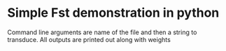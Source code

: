 # Simple Fst demonstration in python

Command line arguments are name of the file and then a string to transduce.
All outputs are printed out along with weights
